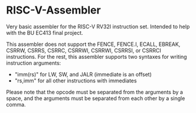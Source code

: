 # RISC-V-Assembler
Very basic assembler for the RISC-V RV32I instruction set. Intended to help with the BU EC413 final project.

This assembler does not support the FENCE, FENCE.I, ECALL, EBREAK, CSRRW, CSRRS, CSRRC, CSRRWI, CSRRWI, CSRRSI,
or CSRRCI instructions. For the rest, this assembler supports two syntaxes for writing instruction arguments:
- "imm(rs)" for LW, SW, and JALR (immediate is an offset)
- "rs,imm" for all other instructions with immediates

Please note that the opcode must be separated from the arguments by a space, and the arguments must be separated from
each other by a single comma.

